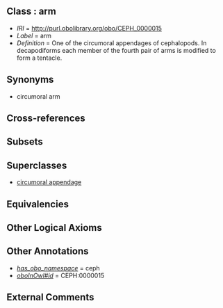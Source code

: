 
## Class : arm

 * *IRI* = http://purl.obolibrary.org/obo/CEPH_0000015
 * *Label* = arm
 * *Definition* = One of the circumoral appendages of cephalopods. In decapodiforms each member of the fourth pair of arms is modified to form a tentacle.

## Synonyms

 * circumoral arm

## Cross-references


## Subsets


## Superclasses

 * [circumoral appendage](../../CEPH/08/CEPH_0000308.md)

## Equivalencies


## Other Logical Axioms


## Other Annotations

 * *[has_obo_namespace](../../ce/oboInOwl#hasOBONamespace.md)* = ceph
 * *[oboInOwl#id](../../id/oboInOwl#id.md)* = CEPH:0000015

## External Comments

